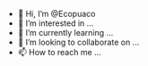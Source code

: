 - 👋 Hi, I’m @Ecopuaco
- 👀 I’m interested in ...
- 🌱 I’m currently learning ...
- 💞️ I’m looking to collaborate on ...
- 📫 How to reach me ...

<!---
Ecopuaco/Ecopuaco is a ✨ special ✨ repository because its `README.md` (this file) appears on your GitHub profile.
You can click the Preview link to take a look at your changes.
--->
